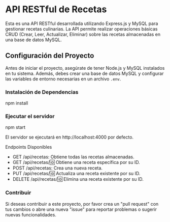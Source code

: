 # API RESTful de Recetas

Esta es una API RESTful desarrollada utilizando Express.js y MySQL para gestionar recetas culinarias. La API permite realizar operaciones básicas CRUD (Crear, Leer, Actualizar, Eliminar) sobre las recetas almacenadas en una base de datos MySQL.

## Configuración del Proyecto

Antes de iniciar el proyecto, asegúrate de tener Node.js y MySQL instalados en tu sistema. Además, debes crear una base de datos MySQL y configurar las variables de entorno necesarias en un archivo `.env`.

### Instalación de Dependencias

npm install

### Ejecutar el servidor

npm start

El servidor se ejecutará en http://localhost:4000 por defecto.

Endpoints Disponibles
 - GET /api/recetas: Obtiene todas las recetas almacenadas.
 - GET /api/recetas/:id: Obtiene una receta específica por su ID.
 - POST /api/recetas: Crea una nueva receta.
 - PUT /api/recetas/:id: Actualiza una receta existente por su ID.
 - DELETE /api/recetas/:id: Elimina una receta existente por su ID.

### Contribuir

Si deseas contribuir a este proyecto, por favor crea un "pull request" con tus cambios o abre una nueva "issue" para reportar problemas o sugerir nuevas funcionalidades.
